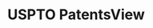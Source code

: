 ---
bigquery: https://console.cloud.google.com/bigquery?p=patents-public-data&d=patentsview&page=dataset
citation: Attribution should be given to PatentsView for use, distribution, or derivative
  works.
code: https://github.com/CSSIP-AIR/PatentsView-Code-Snippets/
contributors: USPTO
cost: None
description: 'PatentsView includes US patent data including raw data (summaries, applications,
  pregrant applications), disambugations of inventors and assignees, and inventor
  gender estimates.  Also foreign priority data, # of figures and sheets, and government
  interest statements.'
documentation: https://patentsview.org/query/builder-faqs
last_edit: 04/08/2022, 22:43:28
location: https://patentsview.org/
maintained_by: USPTO
record_creation_timestamp: 12/2/2020 17:20:46
schema_fields:
- exemplary
- disamb_inventor_id_20200331
- disamb_inventor_id_20170808
- state_fips
- doctype
- lawyer_id
- type
- classification_data_source
- disclaimer_date
- deceased
- citation_id
- status
- latitude
- term_disclaimer
- ipc_version_indicator
- section_id
- location_id
- disamb_inventor_id_20200630
- designation
- disamb_inventor_id_20191231
- level_three
- section
- role
- title
- relkind
- reldocno
- latin_name
- _371_date
- classification_level
- subcategory_id
- num_claims
- subgroup
- disamb_assignee_id_20181127
- disamb_inventor_id_20190312
- disamb_inventor_id_20200929
- city
- subsection_id
- abstract
- mainclass_id
- field_id
- disamb_inventor_id_20191008
- gi_statement
- attribution_status
- disamb_assignee_id_20200630
- subclass_id
- number
- group
- main_group
- country_transformed
- county
- term_grant
- disamb_assignee_id_20191231
- subgroup_id
- sequence
- patent_id
- id
- sector_title
- name_last
- lapse_of_patent
- application_id
- disamb_inventor_id_20170307
- organization_id
- num
- classification_value
- disamb_assignee_id_20190820
- disamb_inventor_id_20190820
- num_figures
- length
- num_sheets
- symbol_position
- disamb_assignee_id_20190312
- group_id
- category
- country
- disamb_assignee_id_20200331
- level_one
- disamb_assignee_id_20191008
- filename
- rule_47
- rawlocation_id
- _102_date
- latlong
- withdrawn
- series_code
- lname
- assignee_id
- ipc_class
- subclass
- classification_status
- name_first
- fname
- publication_number
- rel_id
- disamb_inventor_id_20180528
- applicant_type
- disamb_inventor_id_20171003
- category_id
- name
- f371_date
- doc_type
- disamb_inventor_id_20201229
- dependent
- kind
- inventor_id
- f102_date
- disamb_inventor_id_20181127
- county_fips
- contract_award_number
- organization
- disamb_inventor_id_20171226
- action_date
- date
- uuid
- male_flag
- field_title
- male
- longitude
- disamb_assignee_id_20200929
- level_two
- rawinventor_id
- state
- rawassignee_id
- text
- term_extension
- variety
shortname: patentsview
tags:
- disambiguation
- United States
- gender
terms_of_use: Creative Commons Attribution 4.0 International License.
timeframe: 1963-1999
title: USPTO PatentsView
uuid: cf1780b1-e265-4e49-8d1d-83b9cfe0fd9a
---
